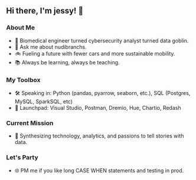 ## Hi there, I'm jessy! 👋

### About Me
* 🧙 Biomedical engineer turned cybersecurity analyst turned data goblin.
* 🌊 Ask me about nudibranchs. 
* 🚲 Fueling a future with fewer cars and more sustainable mobility.
* 📚 Always be learning, always be teaching.

### My Toolbox
* 🛠️ Speaking in: Python (pandas, pyarrow, seaborn, etc.), SQL (Postgres, MySQL, SparkSQL, etc)
* 🚀 Launchpad: Visual Studio, Postman, Dremio, Hue, Chartio, Redash

### Current Mission
* 🌟 Synthesizing technology, analytics, and passions to tell stories with data.

### Let's Party
* 🌐 PM me if you like long CASE WHEN statements and testing in prod.
